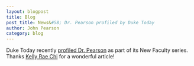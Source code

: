```yaml
---
layout: blogpost
title: Blog
post_title: News&#58; Dr. Pearson profiled by Duke Today
author: John Pearson
category: blog
---
```


Duke Today recently [profiled Dr. Pearson](https://today.duke.edu/2015/10/pearsonnewfac) as part of its New Faculty series. Thanks [Kelly Rae Chi](http://www.kellyraechi.com/) for a wonderful article!
